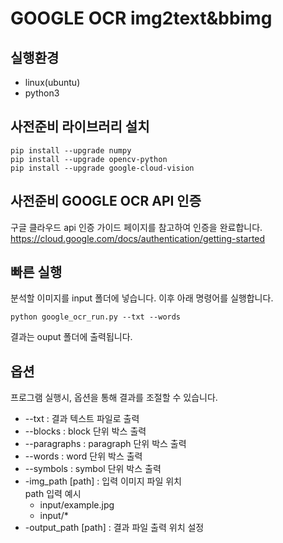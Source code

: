 # GOOGLE OCR img2text&bbimg

## 실행환경
- linux(ubuntu)
- python3

## 사전준비 라이브러리 설치
    pip install --upgrade numpy
    pip install --upgrade opencv-python
    pip install --upgrade google-cloud-vision

## 사전준비 GOOGLE OCR API 인증
구글 클라우드 api 인증 가이드 페이지를 참고하여 인증을 완료합니다.
https://cloud.google.com/docs/authentication/getting-started

## 빠른 실행
분석할 이미지를 input 폴더에 넣습니다.
이후 아래 명령어를 실행합니다. 

    python google_ocr_run.py --txt --words
    
결과는 ouput 폴더에 출력됩니다.

## 옵션
프로그램 실행시, 옵션을 통해 결과를 조절할 수 있습니다.
- --txt             : 결과 텍스트 파일로 출력
- --blocks          : block 단위 박스 출력
- --paragraphs      : paragraph 단위 박스 출력
- --words           : word 단위 박스 출력
- --symbols         : symbol 단위 박스 출력
- -img_path [path]    : 입력 이미지 파일 위치  
path 입력 예시<br>
    - input/example.jpg <br>
    - input/*
- -output_path [path] : 결과 파일 출력 위치 설정


